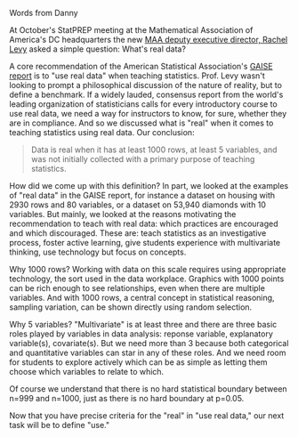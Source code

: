 Words from Danny

At October's StatPREP meeting at the Mathematical Association of America's DC headquarters the new [MAA deputy executive director, Rachel Levy](https://www.maa.org/news/mathematical-association-of-america-welcomes-new-deputy-executive-director-rachel-levy) asked a simple question: What's real data?

A core recommendation of the American Statistical Association's [GAISE report](http://www.amstat.org/asa/files/pdfs/GAISE/GaiseCollege_Full.pdf) is to "use real data" when teaching statistics. Prof. Levy wasn't looking to prompt a philosophical discussion of the nature of reality, but to define a benchmark. If a widely lauded, consensus report from the world's leading organization of statisticians calls for every introductory course to use real data, we need a way for instructors to know, for sure, whether they are in compliance. And so we discussed what is "real" when it comes to teaching statistics using real data. Our conclusion: 

> Data is real when it has at least 1000 rows, at least 5 variables, and was not initially collected with a primary purpose of teaching statistics.

How did we come up with this definition? In part, we looked at the examples of "real data" in the GAISE report, for instance a dataset on housing with 2930 rows and 80 variables, or a dataset on 53,940 diamonds with 10 variables. But mainly, we looked at the reasons motivating the recommendation to teach with real data: which practices are encouraged and which discouraged. These are: teach statistics as an investigative process, foster active learning, give students experience with multivariate thinking, use technology but focus on concepts.

Why 1000 rows? Working with data on this scale requires using appropriate technology, the sort used in the data workplace. Graphics with 1000 points can be rich enough to see relationships, even when there are multiple variables. And with 1000 rows, a central concept in statistical reasoning, sampling variation, can be shown directly using random selection.

Why 5 variables? "Multivariate" is at least three and there are three basic roles played by variables in data analysis: reponse variable, explanatory variable(s), covariate(s). But we need more than 3 because both categorical and quantitative variables can star in any of these roles. And we need room for students to explore actively which can be as simple as letting them choose which variables to relate to which.

Of course we understand that there is no hard statistical boundary between n=999 and n=1000, just as there is no hard boundary at p=0.05. 

Now that you have precise criteria for the "real" in "use real data," our next task will be to define "use."
